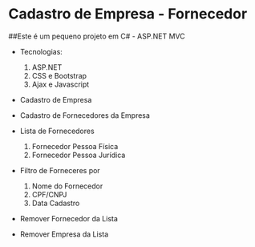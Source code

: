 # Cadastro de Empresa - Fornecedor

##Este é um pequeno projeto em C# - ASP.NET MVC

- Tecnologias:
  1. ASP.NET
  2. CSS e Bootstrap
  3. Ajax e Javascript

- Cadastro de Empresa

- Cadastro de Fornecedores da Empresa

- Lista de Fornecedores
  1. Fornecedor Pessoa Física
  2. Fornecedor Pessoa Jurídica

- Filtro de Forneceres por
  1. Nome do Fornecedor
  2. CPF/CNPJ
  3. Data Cadastro

- Remover Fornecedor da Lista

- Remover Empresa da Lista
